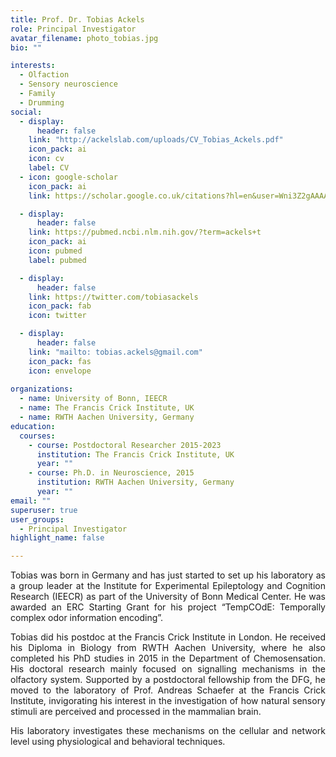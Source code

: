 ```yaml
---
title: Prof. Dr. Tobias Ackels
role: Principal Investigator
avatar_filename: photo_tobias.jpg
bio: ""

interests:
  - Olfaction
  - Sensory neuroscience
  - Family
  - Drumming
social:
  - display:
      header: false
    link: "http://ackelslab.com/uploads/CV_Tobias_Ackels.pdf"
    icon_pack: ai
    icon: cv
    label: CV   
  - icon: google-scholar
    icon_pack: ai
    link: https://scholar.google.co.uk/citations?hl=en&user=Wni3Z2gAAAAJ&view_op=list_works&sortby=pubdate

  - display:
      header: false
    link: https://pubmed.ncbi.nlm.nih.gov/?term=ackels+t
    icon_pack: ai
    icon: pubmed
    label: pubmed

  - display:
      header: false
    link: https://twitter.com/tobiasackels
    icon_pack: fab
    icon: twitter

  - display:
      header: false
    link: "mailto: tobias.ackels@gmail.com"
    icon_pack: fas
    icon: envelope
 
organizations:
  - name: University of Bonn, IEECR
  - name: The Francis Crick Institute, UK
  - name: RWTH Aachen University, Germany
education:
  courses:
    - course: Postdoctoral Researcher 2015-2023
      institution: The Francis Crick Institute, UK
      year: ""
    - course: Ph.D. in Neuroscience, 2015
      institution: RWTH Aachen University, Germany
      year: ""
email: ""
superuser: true
user_groups:
  - Principal Investigator
highlight_name: false

---
```


<p style='text-align: justify;'>
Tobias was born in Germany and has just started to set up his laboratory as a group leader at the Institute for Experimental Epileptology and Cognition Research (IEECR) as part of the University of Bonn Medical Center. He was awarded an ERC Starting Grant for his project “TempCOdE: Temporally complex odor information encoding”. 
<p style='text-align: justify;'>
Tobias did his postdoc at the Francis Crick Institute in London. He received his Diploma in Biology from RWTH Aachen University, where he also completed his PhD studies in 2015 in the Department of Chemosensation. His doctoral research mainly focused on signalling mechanisms in the olfactory system. Supported by a postdoctoral fellowship from the DFG, he moved to the laboratory of Prof. Andreas Schaefer at the Francis Crick Institute, invigorating his interest in the investigation of how natural sensory stimuli are perceived and processed in the mammalian brain. 
<p style='text-align: justify;'>
His laboratory investigates these mechanisms on the cellular and network level using physiological and behavioral techniques.  
<p>
